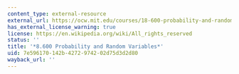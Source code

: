 ```yaml
---
content_type: external-resource
external_url: https://ocw.mit.edu/courses/18-600-probability-and-random-variables-fall-2019/
has_external_license_warning: true
license: https://en.wikipedia.org/wiki/All_rights_reserved
status: ''
title: '*8.600 Probability and Random Variables*'
uid: 7e596170-142b-4272-9742-02d75d3d2d80
wayback_url: ''
---
```

